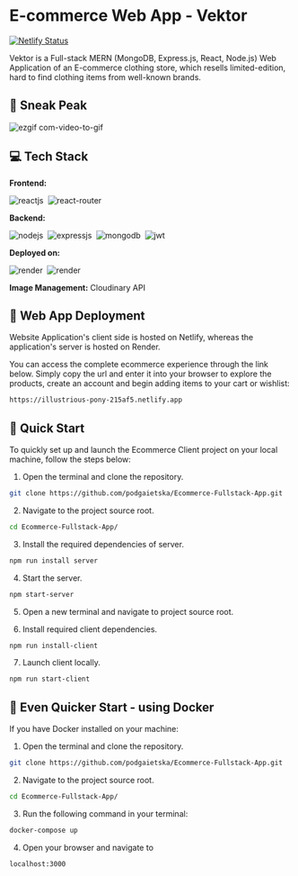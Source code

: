 # E-commerce Web App - Vektor
[![Netlify Status](https://api.netlify.com/api/v1/badges/4e528e75-603b-451d-b019-f26212253aa8/deploy-status)](https://illustrious-pony-215af5.netlify.app/)

Vektor is a Full-stack MERN (MongoDB, Express.js, React, Node.js) Web Application of an E-commerce clothing store, which resells limited-edition, hard to find clothing items from well-known brands.  


## 🙈  Sneak Peak
![ezgif com-video-to-gif](https://github.com/podgaietska/Ecommerce-Fullstack-App/assets/113950195/cd68cade-8b62-4034-8fbc-6ab1e6f56751)


## 💻  Tech Stack
**Frontend:**

![reactjs](https://img.shields.io/badge/React-20232A?style=for-the-badge&logo=react&logoColor=61DAFB)&nbsp;
![react-router](https://img.shields.io/badge/React_Router-CA4245?style=for-the-badge&logo=react-router&logoColor=white)&nbsp;


**Backend:**

![nodejs](https://img.shields.io/badge/Node.js-43853D?style=for-the-badge&logo=node.js&logoColor=white)&nbsp;
![expressjs](https://img.shields.io/badge/Express.js-000000?style=for-the-badge&logo=express&logoColor=white)&nbsp;
![mongodb](https://img.shields.io/badge/MongoDB-4EA94B?style=for-the-badge&logo=mongodb&logoColor=white)&nbsp;
![jwt](	https://img.shields.io/badge/JWT-000000?style=for-the-badge&logo=JSON%20web%20tokens&logoColor=white)&nbsp;

**Deployed on:**

![render](https://img.shields.io/badge/Render-46E3B7?style=for-the-badge&logo=render&logoColor=white)&nbsp;
![render](https://img.shields.io/badge/Netlify-00C7B7?style=for-the-badge&logo=netlify&logoColor=white)&nbsp;

**Image Management:**
Cloudinary API

## 🚀 Web App Deployment
Website Application's client side is hosted on Netlify, whereas the application's server is hosted on Render. 

You can access the complete ecommerce experience through the link below. Simply copy the url and enter it into your browser to explore the products, create an account and begin adding items to your cart or wishlist:

```bash
https://illustrious-pony-215af5.netlify.app
```

## 🏃 Quick Start

To quickly set up and launch the Ecommerce Client project on your local machine, follow the steps below:

1. Open the terminal and clone the repository.

```bash
git clone https://github.com/podgaietska/Ecommerce-Fullstack-App.git
```

2. Navigate to the project source root.

```bash
cd Ecommerce-Fullstack-App/
```

3. Install the required dependencies of server.

```bash
npm run install server
```

4. Start the server.

```bash
npm start-server
```

5. Open a new terminal and navigate to project source root.

6. Install required client dependencies.

```bash
npm run install-client
```

7. Launch client locally.

```bash
npm run start-client
```
## 🏃 Even Quicker Start - using Docker
If you have Docker installed on your machine:
1. Open the terminal and clone the repository.

```bash
git clone https://github.com/podgaietska/Ecommerce-Fullstack-App.git
```
2. Navigate to the project source root.

```bash
cd Ecommerce-Fullstack-App/
```
3. Run the following command in your terminal:

```bash
docker-compose up
```
4. Open your browser and navigate to

```bash
localhost:3000
```